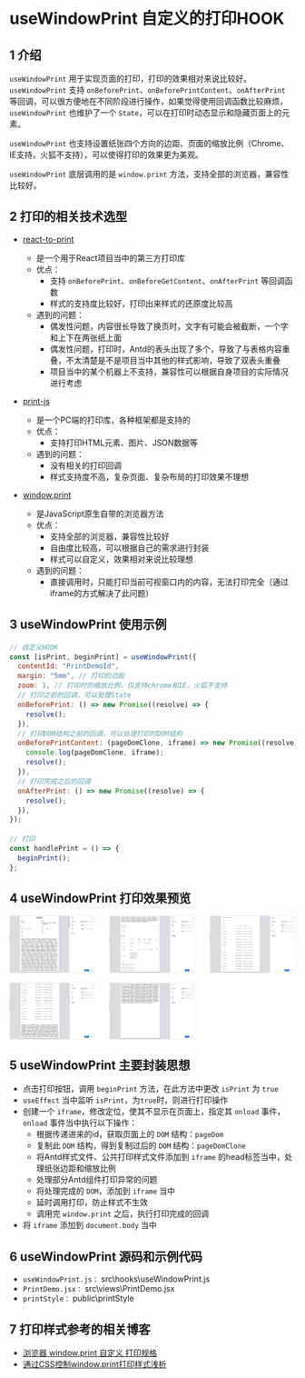 # useWindowPrint 自定义的打印HOOK

## 1 介绍
`useWindowPrint` 用于实现页面的打印，打印的效果相对来说比较好。`useWindowPrint` 支持 `onBeforePrint`、`onBeforePrintContent`、`onAfterPrint` 等回调，可以很方便地在不同阶段进行操作，如果觉得使用回调函数比较麻烦，`useWindowPrint` 也维护了一个 `State`，可以在打印时动态显示和隐藏页面上的元素。

`useWindowPrint` 也支持设置纸张四个方向的边距、页面的缩放比例（Chrome、IE支持，火狐不支持），可以使得打印的效果更为美观。

`useWindowPrint` 底层调用的是 `window.print` 方法，支持全部的浏览器，兼容性比较好。

## 2 打印的相关技术选型
- [react-to-print](https://www.npmjs.com/package/react-to-print)
  - 是一个用于React项目当中的第三方打印库
  - 优点：
    - 支持 `onBeforePrint`、`onBeforeGetContent`、`onAfterPrint` 等回调函数
    - 样式的支持度比较好，打印出来样式的还原度比较高
  - 遇到的问题：
    - 偶发性问题，内容很长导致了换页时，文字有可能会被截断，一个字和上下在两张纸上面
    - 偶发性问题，打印时，Antd的表头出现了多个，导致了与表格内容重叠，不太清楚是不是项目当中其他的样式影响，导致了双表头重叠
    - 项目当中的某个机器上不支持，兼容性可以根据自身项目的实际情况进行考虑

- [print-js](https://www.npmjs.com/package/print-js)
  - 是一个PC端的打印库，各种框架都是支持的
  - 优点：
    - 支持打印HTML元素、图片、JSON数据等
  - 遇到的问题：
    - 没有相关的打印回调
    - 样式支持度不高，复杂页面、复杂布局的打印效果不理想

- [window.print](https://developer.mozilla.org/zh-CN/docs/Web/API/Window/print)
  - 是JavaScript原生自带的浏览器方法
  - 优点：
    - 支持全部的浏览器，兼容性比较好
    - 自由度比较高，可以根据自己的需求进行封装
    - 样式可以自定义，效果相对来说比较理想
  - 遇到的问题：
    - 直接调用时，只能打印当前可视窗口内的内容，无法打印完全（通过iframe的方式解决了此问题）

## 3 useWindowPrint 使用示例
```js
// 自定义HOOK
const [isPrint, beginPrint] = useWindowPrint({
  contentId: "PrintDemoId",
  margin: "5mm", // 打印的边距
  zoom: 1, // 打印时的缩放比例，仅支持chrome和IE，火狐不支持
  // 打印之前的回调，可以处理State
  onBeforePrint: () => new Promise((resolve) => {
    resolve();
  }),
  // 打印DOM结构之前的回调，可以处理打印时DOM结构
  onBeforePrintContent: (pageDomClone, iframe) => new Promise((resolve) => {
    console.log(pageDomClone, iframe);
    resolve();
  }),
  // 打印完成之后的回调
  onAfterPrint: () => new Promise((resolve) => {
    resolve();
  }),
});

// 打印
const handlePrint = () => {
  beginPrint();
};
```

## 4 useWindowPrint 打印效果预览

<div style="display: flex; justify-content: space-between">
  <img style="width: 30%" src="./exampleImages/1.png" />
  <img style="width: 30%" src="./exampleImages/2.png" />
  <img style="width: 30%" src="./exampleImages/3.png" />
</div>
<br />
<div style="display: flex;">
  <img style="width: 30%; margin-right: 5%" src="./exampleImages/4.png" />
  <img style="width: 30%" src="./exampleImages/5.png" />
</div>

## 5 useWindowPrint 主要封装思想
- 点击打印按钮，调用 `beginPrint` 方法，在此方法中更改 `isPrint` 为 `true`
- `useEffect` 当中监听 `isPrint`，为`true`时，则进行打印操作
- 创建一个 `iframe`，修改定位，使其不显示在页面上，指定其 `onload` 事件， `onload` 事件当中执行以下操作：
  - 根据传递进来的id，获取页面上的 `DOM` 结构：`pageDom`
  - 复制此 `DOM` 结构，得到复制过后的 `DOM` 结构：`pageDomClone`
  - 将Antd样式文件、公共打印样式文件添加到 `iframe` 的head标签当中，处理纸张边距和缩放比例
  - 处理部分Antd组件打印异常的问题
  - 将处理完成的 `DOM`，添加到 `iframe` 当中
  - 延时调用打印，防止样式不生效
  - 调用完 `window.print` 之后，执行打印完成的回调
- 将 `iframe` 添加到 `document.body` 当中

## 6 useWindowPrint 源码和示例代码
- `useWindowPrint.js：` src\hooks\useWindowPrint.js
- `PrintDemo.jsx：` src\views\PrintDemo.jsx
- `printStyle：` public\printStyle

## 7 打印样式参考的相关博客
- [浏览器 window.print 自定义 打印规格](https://www.jianshu.com/p/a6a052918ae4)
- [通过CSS控制window.print打印样式浅析](https://blog.51cto.com/u_15127663/4154700)
